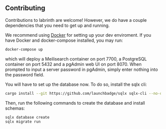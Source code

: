 ## Contributing

Contributions to labrinth are welcome! However, we do have a couple dependencies that you need to get up and running. 

We recommend using [Docker](https://www.docker.com/) for setting up your dev enviroment. If you have Docker and docker-compose installed, you may run:
```sh
docker-compose up
```
which will deploy a Meilisearch container on port 7700, a PostgreSQL container on port 5432 and a pgAdmin web UI on port 8070.
When prompted to input a server password in pgAdmin, simply enter nothing into the password field.

You will have to set up the database now. To do so, install the sqlx cli:
```sh
cargo install --git https://github.com/launchbadge/sqlx sqlx-cli --no-default-features --features postgres
```
Then, run the following commands to create the database and install schemas:
```sh
sqlx database create
sqlx migrate run
```
